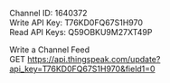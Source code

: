 Channel ID: 1640372  
Write API Key: T76KD0FQ67S1H970    
Read API Keys: Q59OBKU9M27XT49P

Write a Channel Feed  
GET https://api.thingspeak.com/update?api_key=T76KD0FQ67S1H970&field1=0


